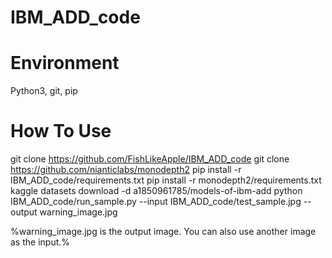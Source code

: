 # IBM_ADD_code

# Environment
Python3, git, pip

# How To Use
git clone https://github.com/FishLikeApple/IBM_ADD_code
git clone https://github.com/nianticlabs/monodepth2
pip install -r IBM_ADD_code/requirements.txt
pip install -r monodepth2/requirements.txt
kaggle datasets download -d a1850961785/models-of-ibm-add
python IBM_ADD_code/run_sample.py --input IBM_ADD_code/test_sample.jpg --output warning_image.jpg

%warning_image.jpg is the output image. You can also use another image as the input.%
